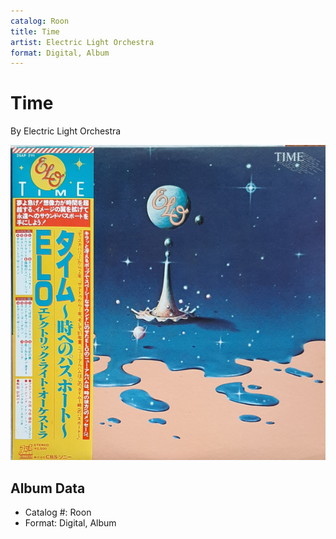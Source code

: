```yaml
---
catalog: Roon
title: Time
artist: Electric Light Orchestra
format: Digital, Album
---
```


# Time

By Electric Light Orchestra

![](../../assets/albumcovers/Electric_Light_Orchestra-Time.png)

## Album Data

- Catalog #: Roon
- Format: Digital, Album

